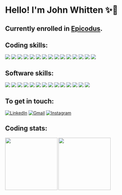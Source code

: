 # **Hello! I'm John Whitten** ✨🐢

## Currently enrolled in <a href="https://www.epicodus.com/" target="_blank">Epicodus</a>.

## **Coding skills:**

<a><img src="https://img.shields.io/badge/C%23-1f212b?style=for-the-badge&logo=c-sharp&logoColor=239120"/></a>
<a><img src="https://img.shields.io/badge/CSS3-1f212b?style=for-the-badge&logo=css3&logoColor=1572B6"/></a>
<a><img src="https://img.shields.io/badge/GIT-1f212b?style=for-the-badge&logo=git&logoColor=E44C30"/></a>
<a><img src="https://img.shields.io/badge/GitHub-1f212b?style=for-the-badge&logo=github&logoColor=white"/></a>
<a><img src="https://img.shields.io/badge/HTML5-1f212b?style=for-the-badge&logo=html5&logoColor=E34F26"/></a>
<a><img src="https://img.shields.io/badge/JavaScript-1f212b?style=for-the-badge&logo=javascript&logoColor=f0db4f"/></a>
<a><img src="https://img.shields.io/badge/Jest-1f212b?style=for-the-badge&logo=jest&logoColor=C21325"/></a>
<a><img src="https://img.shields.io/badge/json-1f212b?style=for-the-badge&logo=json&logoColor=5E5C5C"/></a>
<a><img src="https://img.shields.io/badge/jQuery-1f212b?style=for-the-badge&logo=jquery&logoColor=0769AD"/></a>
<a><img src="https://img.shields.io/badge/Markdown-1f212b?style=for-the-badge&logo=markdown&logoColor=white"/></a>
<a><img src="https://img.shields.io/badge/Node.js-1f212b?style=for-the-badge&logo=nodedotjs&logoColor=339933"/></a>
<a><img src="https://img.shields.io/badge/npm-1f212b?style=for-the-badge&logo=npm&logoColor=CB3837"/></a>
<a><img src="https://img.shields.io/badge/React-1f212b?style=for-the-badge&logo=react&logoColor=white"/></a>
<a><img src="https://img.shields.io/badge/Visual_Studio_Code-1f212b?style=for-the-badge&logo=visual%20studio%20code&logoColor=0078D4"/></a>
<a><img src="https://img.shields.io/badge/Webpack-1f212b?style=for-the-badge&logo=Webpack&logoColor=8DD6F9"/></a>

## **Software skills:**

<a><img src="https://img.shields.io/badge/Adobe%20after%20affects-1f212b?style=for-the-badge&logo=Adobe%20after%20effects&logoColor=CF96FD"/></a>
<a><img src="https://img.shields.io/badge/Adobe%20Creative%20Cloud-1f212b?style=for-the-badge&logo=Adobe%20Creative%20Cloud&logoColor=DA1F26"/></a>
<a><img src="https://img.shields.io/badge/Adobe%20Illustrator-1f212b?style=for-the-badge&logo=adobe%20illustrator&logoColor=FF9A00"/></a>
<a><img src="https://img.shields.io/badge/Adobe%20InDesign-1f212b?style=for-the-badge&logo=Adobe%20InDesign&logoColor=FF3366"/></a>
<a><img src="https://img.shields.io/badge/Adobe%20Lightroom-1f212b?style=for-the-badge&logo=Adobe%20Lightroom&logoColor=31A8FF"/></a>
<a><img src="https://img.shields.io/badge/Adobe%20Photoshop-1f212b?style=for-the-badge&logo=Adobe%20Photoshop&logoColor=31A8FF"/></a>
<a><img src="https://img.shields.io/badge/Adobe%20Premiere%20Pro-1f212b?style=for-the-badge&logo=Adobe%20Premiere%20Pro&logoColor=9999FF"/></a>
<a><img src="https://img.shields.io/badge/Audacity-1f212b?style=for-the-badge&logo=audacity&logoColor=2222ff"/></a>
<a><img src="https://img.shields.io/badge/blender-1f212b?style=for-the-badge&logo=blender&logoColor=23F579"/></a>
<a><img src="https://img.shields.io/badge/Discord-1f212b?style=for-the-badge&logo=discord&logoColor=5865F2"/></a>
<a><img src="https://img.shields.io/badge/Google%20Meet-1f212b?style=for-the-badge&logo=google-meet&logoColor=00897B"/></a>
<a><img src="https://img.shields.io/badge/mac%20os-1f212b?style=for-the-badge&logo=apple&logoColor=white"/></a>
<a><img src="https://img.shields.io/badge/Sketch-1f212b?style=for-the-badge&logo=sketch&logoColor=FFB387"/></a>
<a><img src="https://img.shields.io/badge/Zoom-1f212b?style=for-the-badge&logo=zoom&logoColor=2D8CFF"/></a>

## **To get in touch:**

<a href="https://www.linkedin.com/in/johnwhitten-studio/"><img alt="LinkedIn" src="https://img.shields.io/badge/LinkedIn-1f212b?style=for-the-badge&logo=linkedin&logoColor=1572B6"/></a>
<a href="mailto:johnwhitten.studio@gmail.com"><img alt="Gmail" src="https://img.shields.io/badge/Gmail-1f212b?style=for-the-badge&logo=gmail&logoColor=D14836" /></a>
<a href="https://www.instagram.com/john.whitten/?hl=en"><img alt="Instagram" src="https://img.shields.io/badge/Instagram-1f212b?style=for-the-badge&logo=instagram&logoColor=E4405F"/></a>

## **Coding stats:**

<img align="left" height="170px" src="https://github-readme-stats.vercel.app/api?username=johnwhittenstudio&show_icons=true&theme=tokyonight" />
<img align="left" height="170px" src="https://github-readme-stats.vercel.app/api/top-langs/?username=johnwhittenstudio&layout=compact&theme=tokyonight" /><br>
